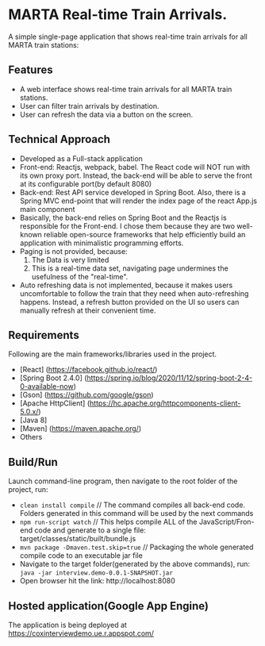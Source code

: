 # MARTA Real-time Train Arrivals. 
A simple single-page application that shows real-time train arrivals for all MARTA train stations:

## Features
+ A web interface shows real-time train arrivals for all MARTA train stations.
+ User can filter train arrivals by destination.
+ User can refresh the data via a button on the screen.

## Technical Approach
+ Developed as a Full-stack application
+ Front-end: Reactjs, webpack, babel. The React code will NOT run with its own proxy port. Instead, the back-end will be able to serve the front at its configurable port(by default 8080)
+ Back-end: Rest API service developed in Spring Boot. Also, there is a Spring MVC end-point that will render the index page of the react App.js main component
+ Basically, the back-end relies on Spring Boot and the Reactjs is responsible for the Front-end. I chose them because they are two well-known reliable open-source frameworks that help efficiently build an application with minimalistic programming efforts.
+ Paging is not provided, because:
	1. The Data is very limited
	2. This is a real-time data set, navigating page undermines the usefulness of the "real-time".
+ Auto refreshing data is not implemented, because it makes users uncomfortable to follow the train that they need when auto-refreshing happens. Instead, a refresh button provided on the UI so users can manually refresh at their convenient time. 

## Requirements
Following are the main frameworks/libraries used in the project.
+ [React] (https://facebook.github.io/react/)
+ [Spring Boot 2.4.0] (https://spring.io/blog/2020/11/12/spring-boot-2-4-0-available-now)
+ [Gson] (https://github.com/google/gson)
+ [Apache HttpClient] (https://hc.apache.org/httpcomponents-client-5.0.x/)
+ [Java 8]
+ [Maven] (https://maven.apache.org/)
+ Others

## Build/Run
Launch command-line program, then navigate to the root folder of the project, run:
+ `clean install compile` // The command compiles all back-end code. Folders generated in this command will be used by the next commands
+ `npm run-script watch` // This helps compile ALL of the JavaScript/Fron-end code and generate to a single file: target/classes/static/built/bundle.js
+ `mvn package -Dmaven.test.skip=true` // Packaging the whole generated compile code to an executable jar file
+ Navigate to the target folder(generated by the above commands), run: `java -jar interview.demo-0.0.1-SNAPSHOT.jar`
+ Open browser hit the link: http://localhost:8080

## Hosted application(Google App Engine)
The application is being deployed at https://coxinterviewdemo.ue.r.appspot.com/
